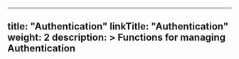 
---
title: "Authentication"
linkTitle: "Authentication"
weight: 2
description: >
  Functions for managing Authentication
---

